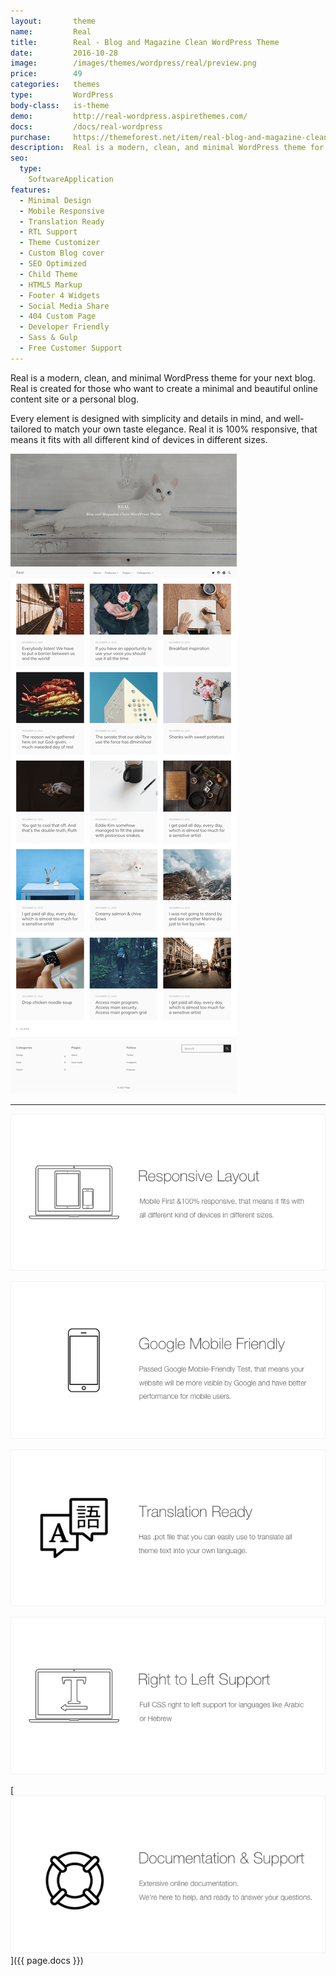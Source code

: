 ```yaml
---
layout:       theme
name:         Real
title:        Real - Blog and Magazine Clean WordPress Theme
date:         2016-10-28
image:        /images/themes/wordpress/real/preview.png
price:        49
categories:   themes
type:         WordPress
body-class:   is-theme
demo:         http://real-wordpress.aspirethemes.com/
docs:         /docs/real-wordpress
purchase:     https://themeforest.net/item/real-blog-and-magazine-clean-wordpress-theme/18125810?ref=aspirethemes
description:  Real is a modern, clean, and minimal WordPress theme for your next blog
seo:
  type:
    SoftwareApplication
features:
  - Minimal Design
  - Mobile Responsive
  - Translation Ready
  - RTL Support
  - Theme Customizer
  - Custom Blog cover
  - SEO Optimized
  - Child Theme
  - HTML5 Markup
  - Footer 4 Widgets
  - Social Media Share
  - 404 Custom Page
  - Developer Friendly
  - Sass & Gulp
  - Free Customer Support
---
```


Real is a modern, clean, and minimal WordPress theme for your next blog. Real is created for those who want to create a minimal and beautiful online content site or a personal blog.

Every element is designed with simplicity and details in mind, and well-tailored to match your own taste elegance. Real it is 100% responsive, that means it fits with all different kind of devices in different sizes.

![real-wordpress-full-preview](/images/themes/wordpress/real/full-preview.png)

---

![responsive](/images/themes/wordpress/shared/responsive.png)

![mobile-friendly](/images/themes/wordpress/shared/mobile-friendly.png)

![translation](/images/themes/wordpress/shared/translation.png)

![rtl](/images/themes/wordpress/shared/rtl.png)

[![support-docs](/images/themes/wordpress/shared/support-docs.png)]({{ page.docs }})